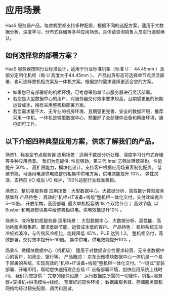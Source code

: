 # **应用场景**
HaaS 服务器产品，每款机型都支持多种配置，根据不同的选配方案，适用于大数据分析、深度学习、分布式存储等多种应用场景。具体请咨询销售人员进行选型确认。

 ## **如何选择您的部署方案？**
 HaaS 服务器按照行业标准设计，适用于行业标准机柜（标准 U： 44.45mm ）及部分定制化机柜（每 U 高度大于44.45mm ）。
 产品出货形态可选择单节点灵活部署，也可选择整机柜方案及一体机方案。根据您的需求选择更适合您的方案。
- 如果您已有部署好的机柜环境，可考虑采购单节点服务器进行灵活部署。
- 若您是大型数据中心的用户，对服务器交付效率要求较高，且期望更低的长期运营成本，推荐采用整机柜部署方案。
- 若您需求量不大、无专业的机房环境、且期望更完善、安全的数据环境，推荐采用一体机。一体机是微型数据中心，预置好了全部硬件设备和网络环境，通电即可工作。

## **以下介绍四种典型应用方案，供您了解我们的产品。**
场景1、标准型节点服务器
应用场景：适用于数据分析处理、深度学习分布式存储等多种应用场景。
我们为您提供:
性能强劲，第三代 Intel 志强处理器架构，性能提升 50% 。
高扩展能力，模块化设计，支持客户根据应用场景客制化配置。
低碳节能，可选用电源供电或整机柜集中供电方案，供电效能提升 10%。
弹性灵活，支持前 I/O 或后 I/O 维护，100%适配行业标准机柜。

场景2、整机柜服务器
应用场景：大型数据中心、大数据分析、高性能计算型服务器集群
产品特色：
高效的“机柜+IT设备+线缆”整机柜一体化交付，交付效率提升5~10倍。
开放架构，高密部署, 最大单机柜容纳 18 个双路节点； 
高效节能, 以 Busbar 和电源模块集中给整机柜供电。供电效能提升10% 。

场景3、液冷整机柜服务器
适用场景： 大型数据中心，大数据分析、高性能、高功耗服务器集群。要求低碳节能、运营成本低的客户。
产品特色：
机柜系统支持冷板式液冷，与传统风冷相比，能耗降低 45%，PUE 达到 1.2。
整机柜交付，高效部署，交付效率提升5~10倍。
集中供电，供电效能提升10% 。

场景4、微模块数据中心（机柜级）
适用于对数据安全性要求较高、无专业数据中心的客户，如政企、银行等。
产品概述：
京东云微模块数据中心一体机是一个易于部署的系统，实现高效的“机柜+IT设备+线缆”整机柜一体化交付。“一键式”安装部署、开箱即用，帮助您快速搭建企业级 IT 设备部署环境，加快应用系统上线时间。
我们为您提供：
完整的硬件设施： 运行数据库所需的一切硬件，机柜+服务器+交换机+供电模块+线缆。
预置好的软件环境： 数据库服务器、存储服务器和网络均经过预先配置、调优和测试。

 
